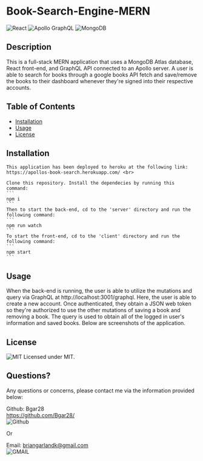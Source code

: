 # Book-Search-Engine-MERN

 ![React](https://img.shields.io/badge/React-20232A?style=for-the-badge&logo=react&logoColor=61DAFB)
 ![Apollo GraphQL](https://img.shields.io/badge/-ApolloGraphQL-311C87?style=for-the-badge&logo=apollo-graphql)
 ![MongoDB](https://img.shields.io/badge/MongoDB-4EA94B?style=for-the-badge&logo=mongodb&logoColor=white)
  
  ## Description 
  
  This is a full-stack MERN application that uses a MongoDB Atlas database, React front-end, and GraphQL API connected to an Apollo server. A user is able to search for books through a google books API fetch and save/remove the books to their dashboard whenever they're signed into their respective accounts.
  ## Table of Contents
  * [Installation](#installation)
  * [Usage](#usage)
  * [License](#license)
   
  ## Installation
    This application has been deployed to heroku at the following link:  https://apollos-book-search.herokuapp.com/ <br>

    Clone this repository. Install the dependecies by running this command:
    ```
    npm i
    ```
    Then to start the back-end, cd to the 'server' directory and run the following command:
    ```
    npm run watch
    ```
    To start the front-end, cd to the 'client' directory and run the following command:
    ```
    npm start
    ```


  ## Usage

  When the back-end is running, the user is able to utilize the mutations and query via GraphQL at http://localhost:3001/graphql. Here, the user is able to create a new account. Once authenticated, they  obtain a JSON web token so they're authorized to use the other mutations of saving a book and removing a book. The query is used to obtain all of the logged in user's information and saved books. Below are screenshots of the application. <br>



  ## License
  ![MIT](https://img.shields.io/badge/License-MIT-yellow.svg) Licensed under MIT.

  

  ## Questions?

  Any questions or concerns, please contact me via the information provided below:

  Github: Bgar28 <br> https://github.com/Bgar28/ <br>
  ![Github](https://img.shields.io/badge/GitHub-100000?style=for-the-badge&logo=github&logoColor=white)

  Or

  Email: briangarlandk@gmail.com <br>
  ![GMAIL](https://img.shields.io/badge/Gmail-D14836?style=for-the-badge&logo=gmail&logoColor=white)